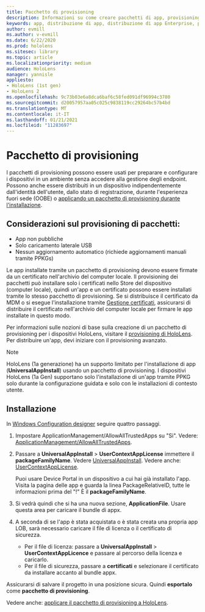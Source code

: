 ```yaml
---
title: Pacchetto di provisioning
description: Informazioni su come creare pacchetti di app, provisioning, distribuzione e distribuzione di app Enterprise per dispositivi HoloLens.
keywords: app, distribuzione di app, distribuzione di app Enterprise, provisioning
author: evmill
ms.author: v-evmill
ms.date: 6/22/2020
ms.prod: hololens
ms.sitesec: library
ms.topic: article
ms.localizationpriority: medium
audience: HoloLens
manager: yannisle
appliesto:
- HoloLens (1st gen)
- HoloLens 2
ms.openlocfilehash: 9c73b03e6a8dca6baf6c58fed091df96994c3780
ms.sourcegitcommit: d20057957aa05c025c9838119cc29264bc57b4bd
ms.translationtype: MT
ms.contentlocale: it-IT
ms.lasthandoff: 01/21/2021
ms.locfileid: "11283697"
---
```

# Pacchetto di provisioning

I pacchetti di provisioning possono essere usati per preparare e configurare i dispositivi in un ambiente senza accedere alla gestione degli endpoint. Possono anche essere distribuiti in un dispositivo indipendentemente dall'identità dell'utente, dallo stato di registrazione, durante l'esperienza fuori sede (OOBE) o [applicando un pacchetto di provisioning durante l'installazione](https://docs.microsoft.com/hololens/hololens-provisioning##apply-a-provisioning-package-to-hololens-during-setup).

## Considerazioni sul provisioning di pacchetti:

* App non pubbliche
* Solo caricamento laterale USB
* Nessun aggiornamento automatico (richiede aggiornamenti manuali tramite PPKGs)

Le app installate tramite un pacchetto di provisioning devono essere firmate da un certificato nell'archivio del computer locale. Il provisioning dei pacchetti può installare solo i certificati nello Store del dispositivo (computer locale), quindi un'app e un certificato possono essere installati tramite lo stesso pacchetto di provisioning. Se si distribuisce il certificato da MDM o si esegue l'installazione tramite [Gestione certificati](certificate-manager.md), assicurarsi di distribuire il certificato nell'archivio del computer locale per firmare le app installate in questo modo.

Per informazioni sulle nozioni di base sulla creazione di un pacchetto di provisioning per i dispositivi HoloLens, visitare il [provisioning di HoloLens](https://docs.microsoft.com/hololens/hololens-provisioning). Per distribuire un'app, devi iniziare con il provisioning avanzato.

> [!NOTE]
> HoloLens (1a generazione) ha un supporto limitato per l'installazione di app (**UniversalAppInstall**) usando un pacchetto di provisioning. I dispositivi HoloLens (1a Gen) supportano solo l'installazione di un'app tramite PPKG solo durante la configurazione guidata e solo con le installazioni di contesto utente.

## Installazione

In [Windows Configuration designer](https://www.microsoft.com/store/productId/9NBLGGH4TX22) seguire quattro passaggi.

1. Impostare ApplicationManagement/AllowAllTrustedApps su "Sì". Vedere: [ApplicationManagement/AllowAllTrustedApps](https://docs.microsoft.com/windows/client-management/mdm/policy-csp-applicationmanagement#applicationmanagement-allowalltrustedapps).

2. Passare a **UniversalAppInstall**  >  **UserContextAppLicense** immettere il **packageFamilyName**. Vedere [UniversalAppInstall](https://docs.microsoft.com/windows/configuration/wcd/wcd-universalappinstall). Vedere anche: [UserContextAppLicense](https://docs.microsoft.com/windows/configuration/wcd/wcd-universalappinstall#usercontextapplicense).

   Puoi usare Device Portal in un dispositivo a cui hai già installato l'app. Visita la pagina delle app e guarda la linea PackageRelativeID, tutte le informazioni prima del "!" È il **packageFamilyName**.

3. Si vedrà quindi che si ha una nuova sezione, **ApplicationFile**. Usare questa area per caricare il bundle di appx.

4. A seconda di se l'app è stata acquistata o è stata creata una propria app LOB, sarà necessario caricare il file di licenza o il certificato di sicurezza.

    - Per il file di licenza: passare a **UniversalAppInstall**  >  **UserContextAppLicence** e passare al percorso della licenza e caricarlo.
    - Per il file di sicurezza, passare a **certificati** e selezionare il certificato da installare accanto al bundle appx.

Assicurarsi di salvare il progetto in una posizione sicura. Quindi **esportalo** come **pacchetto di provisioning**.  

Vedere anche: [applicare il pacchetto di provisioning a HoloLens](https://docs.microsoft.com/hololens/hololens-provisioning#apply-a-provisioning-package-to-hololens-during-setup).
